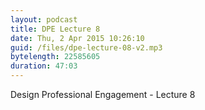 ```yaml
---
layout: podcast
title: DPE Lecture 8
date: Thu, 2 Apr 2015 10:26:10
guid: /files/dpe-lecture-08-v2.mp3
bytelength: 22585605
duration: 47:03
---
```


Design Professional Engagement - Lecture 8